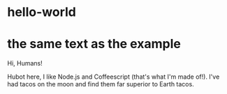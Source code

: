 # hello-world
# the same text as the example

Hi, Humans!

Hubot here, I like Node.js and Coffeescript (that's what I'm made of!).
I've had tacos on the moon and find them far superior to Earth tacos.
